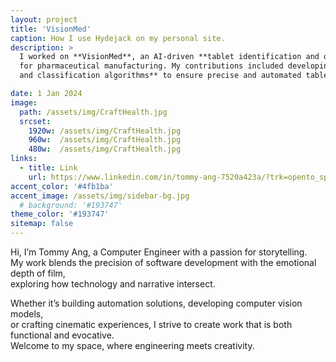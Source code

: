 ```yaml
---
layout: project
title: 'VisionMed'
caption: How I use Hydejack on my personal site.
description: >
  I worked on **VisionMed**, an AI-driven **tablet identification and quality control system**  
  for pharmaceutical manufacturing. My contributions included developing **image processing, object detection,  
  and classification algorithms** to ensure precise and automated tablet verification.

date: 1 Jan 2024
image: 
  path: /assets/img/CraftHealth.jpg
  srcset: 
    1920w: /assets/img/CraftHealth.jpg
    960w:  /assets/img/CraftHealth.jpg
    480w:  /assets/img/CraftHealth.jpg
links:
  - title: Link
    url: https://www.linkedin.com/in/tommy-ang-7520a423a/?trk=opento_sprofile_details
accent_color: '#4fb1ba'
accent_image: /assets/img/sidebar-bg.jpg
  # background: '#193747'
theme_color: '#193747'
sitemap: false
---
```


Hi, I’m Tommy Ang, a Computer Engineer with a passion for storytelling.  
My work blends the precision of software development with the emotional depth of film,  
exploring how technology and narrative intersect.  

Whether it’s building automation solutions, developing computer vision models,  
or crafting cinematic experiences, I strive to create work that is both functional and evocative.  
Welcome to my space, where engineering meets creativity.

<!-- For my personal site I've toned it down a bit. Instead of a flashy sidebar image, I chose a solid background color.
However, I've given [certain](https://qwtel.com/projects/ducky-hunting/) [pages](https://qwtel.com/projects/blocky-blocks/) big sidebar images, and let Hydejack blend back to normal when the user navigates away.

While I love the font used for Hydejack's headings, for my personal site I felt less of a need to control the typesetting.
That's why I'm not using Google Fonts, and instead use whatever is the default for the reader's operating system.

```yml
google_fonts: false
font:         false
font_heading: false
font_code:    false
```

The configuration I use to enable the system font on my site. Feel free to copy!
{:.figcaption} -->
